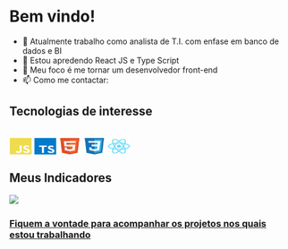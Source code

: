 # Bem vindo!

- 🔭 Atualmente trabalho como analista de T.I. com enfase em banco de dados e BI
- 🌱 Estou apredendo React JS e Type Script
- 🎯 Meu foco é me tornar um desenvolvedor front-end
- 📫 Como me contactar:

## Tecnologias de interesse
<div style="display: inline_block"><br>
  <img align="center" alt="Js" height="30" width="40" src="https://raw.githubusercontent.com/devicons/devicon/master/icons/javascript/javascript-plain.svg">
  <img align="center" alt="Ts" height="30" width="40" src="https://raw.githubusercontent.com/devicons/devicon/master/icons/typescript/typescript-plain.svg">
  <img align="center" alt="HTML" height="30" width="40" src="https://raw.githubusercontent.com/devicons/devicon/master/icons/html5/html5-original.svg">
  <img align="center" alt="CSS" height="30" width="40" src="https://raw.githubusercontent.com/devicons/devicon/master/icons/css3/css3-original.svg">
  <img align="center" alt="React" height="30" width="40" src="https://raw.githubusercontent.com/devicons/devicon/master/icons/react/react-original.svg">
</div>  

## Meus Indicadores
<div>
  <a href="https://github.com/vinihenriq">
  <img height="180em" src="https://github-readme-stats.vercel.app/api?username=vinihenriq&show_icons=true&theme=dark&include_all_commits=true&count_private=true"/>
  
</div>

### Fiquem a vontade para acompanhar os projetos nos quais estou trabalhando

  


